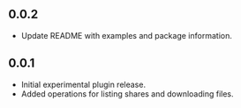 ## 0.0.2

* Update README with examples and package information.


## 0.0.1

* Initial experimental plugin release.
* Added operations for listing shares and downloading files.
